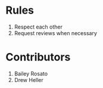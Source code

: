 # Rules 
1. Respect each other
2. Request reviews when necessary


# Contributors
1. Bailey Rosato 
2. Drew Heller
